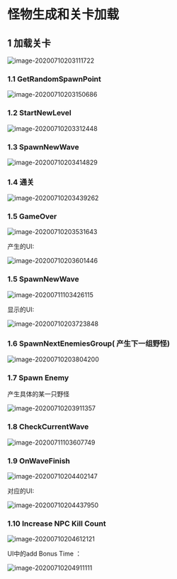 # 怪物生成和关卡加载

## 1 加载关卡

![image-20200710203111722](./images/image-20200710203111722.png)

### 1.1 GetRandomSpawnPoint

![image-20200710203150686](./images/image-20200710203150686.png)

### 1.2 StartNewLevel

![image-20200710203312448](./images/image-20200710203312448.png)

### 1.3 SpawnNewWave

![image-20200710203414829](./images/image-20200710203414829.png)

### 1.4 通关

![image-20200710203439262](./images/image-20200710203439262.png)

### 1.5 GameOver

![image-20200710203531643](./images/image-20200710203531643.png)

产生的UI:

![image-20200710203601446](./images/image-20200710203601446.png)

### 1.5 SpawnNewWave

![image-20200711103426115](./images/image-20200711103426115.png)

显示的UI:

![image-20200710203723848](./images/image-20200710203723848.png)

### 1.6 SpawnNextEnemiesGroup( 产生下一组野怪)

![image-20200710203804200](./images/image-20200710203804200.png)

### 1.7 Spawn Enemy

产生具体的某一只野怪

![image-20200710203911357](./images/image-20200710203911357.png)

### 1.8 CheckCurrentWave

![image-20200711103607749](./images/image-20200711103607749.png)

### 1.9 OnWaveFinish

![image-20200710204402147](./images/image-20200710204402147.png)

对应的UI:

![image-20200710204437950](./images/image-20200710204437950.png)

### 1.10 Increase NPC Kill Count

![image-20200710204612121](./images/image-20200710204612121.png)

UI中的add Bonus Time ：

![image-20200710204911111](./images/image-20200710204911111.png)